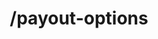 ---
title: /payout-options
position_number: 1
type: post
description: Retreive all the payout options allowed for country, currency and amounts limits.

content_markdown: |-
  This endpoint returns all payout options based on a country. It's a POST request with a json body specifing country, currency and amount for the payout.  
  You can review the request and responses from kibramoa API on the right side.

  {: .info }
  **Note**: The `Content-Type` header should be set to `application/json` along with the merchant API key

  Request parameters:

  | Field   | Type   | Description                        |
  | ------- | ------ | ---------------------------------- |
  | *country | string(2) | Country code ISO alpha 2. |
  | *currency | string(3) | Currency code ISO alpha 3. |
  | *amount | integer | Amount in decimal format, I.E: 100 = 1$ |

  Success response have the following schema:

  | Field   | Type   | Description                        |
  | ------- | ------ | ---------------------------------- |
  | currencies | array | Array of strings indicating the currencies allowed. | 
  | arrivalCurrency | string | Currency of used by the destination account. | 
  | name | string | Name of the payout option. | 
  | logo | string | Payment option logo url. | 
  | formInputs | array | Array that represent a set of input fields to be filled by end-user. Refer to Useful Data section for futher details. | 

  An error response will return an HTTP error code and the following schema:

  | Field   | Type   | Description                        |
  | ------- | ------ | ---------------------------------- |
  | statusCode | string | If an error is returned the error code is shown here |
  | message | string | the CashierUrl or A message of the error             |

right_code_blocks:
  - code_block: |1-    
     {
        "country": "BR",
        "currency": "BRL",
        "amount": 1500
     }
    title: Request
    language: json
  - code_block: |2-
      [
        {
        "name": "Bank Transfer",
        "logo": null,
        "currencies": [
            "USD",
            "EUR",
            "GBP",
            "BRL"
        ],
        "arrivalCurrency": "BRL",
        .....
        },
        {
        "name": "PIX",
        "logo": "https://kibramoa-sandbox.s3.eu-west-1.amazonaws.com/payment-options/79a14f6d-b026-44cf-a829-07900884ff0d/pix-1661669301772-400px.png",
        "currencies": [
            "USD",
            "EUR",
            "GBP",
            "BRL"
        ],
        "arrivalCurrency": "BRL",
        "formInputs": [
            {
                "label": "Beneficiary's name",
                "name": "name",
                "type": "string",
                "values": [],
                "required": true,
                "validations": {
                    "minLength": 5,
                    "maxLength": 100
                }
            },
            {
                "label": "Beneficiary's phone",
                "name": "phone",
                "type": "string",
                "values": [],
                "required": false,
                "validations": null
            },
        ],
        .....
        }
      ]
    title: Response
    language: json
  - code_block: |3-    
         {
            "statusCode": 400,
            "message": [
              "Country must be 2 alpha character ISO country code."
            ]
          }
    title: Error 400
    language: json
   
---